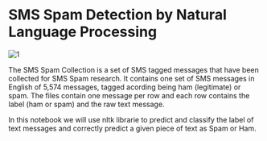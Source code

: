 # SMS Spam Detection by Natural Language Processing 

![1](https://user-images.githubusercontent.com/69224996/96816845-e589b800-13d2-11eb-9f54-960af811cfb1.jpg)

The SMS Spam Collection is a set of SMS tagged messages that have been collected for SMS Spam research. It contains one set of SMS messages in English of 5,574 messages, tagged acording being ham (legitimate) or spam. The files contain one message per row and each row contains the label (ham or spam) and the raw text message.

In this notebook we will use nltk librarie to predict and classify the label of text messages and correctly predict a given piece of text as Spam or Ham.
